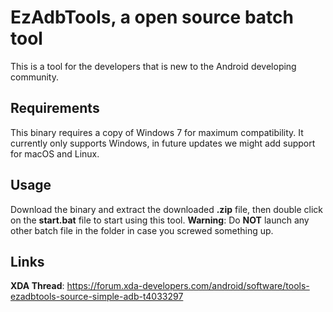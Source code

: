 # EzAdbTools, a open source batch tool
This is a tool for the developers that is new to the Android developing community. 

## Requirements
This binary requires a copy of Windows 7 for maximum compatibility. It currently only supports Windows, in future updates we might add support for macOS and Linux.

## Usage
Download the binary and extract the downloaded <b>.zip</b> file, then double click on the <b>start.bat</b> file to start using this tool.
<b>Warning</b>: Do <b>NOT</b> launch any other batch file in the folder in case you screwed something up.

## Links
<b>XDA Thread</b>: https://forum.xda-developers.com/android/software/tools-ezadbtools-source-simple-adb-t4033297
